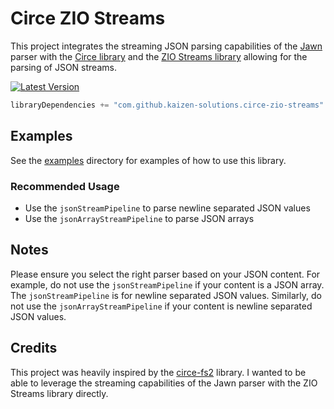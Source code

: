 # Circe ZIO Streams
This project integrates the streaming JSON parsing capabilities of the [Jawn](https://github.com/typelevel/jawn) parser 
with the [Circe library](https://github.com/circe/circe/tree/series/0.14.x/modules/jawn) and the 
[ZIO Streams library](https://zio.dev/docs/datatypes/datatypes_stream) allowing for the parsing of JSON streams.

[![Latest Version](https://jitpack.io/v/kaizen-solutions/circe-zio-streams.svg)](https://jitpack.io/#kaizen-solutions/circe-zio-streams)

```sbt
libraryDependencies += "com.github.kaizen-solutions.circe-zio-streams" %% "circe-zio-streams" % "Tag"
```

## Examples
See the [examples](src/test/scala/io/kaizensolutions/zio/streams/circe/examples/Examples.scala) directory for examples 
of how to use this library.

### Recommended Usage
 * Use the `jsonStreamPipeline` to parse newline separated JSON values
 * Use the `jsonArrayStreamPipeline` to parse JSON arrays

## Notes
Please ensure you select the right parser based on your JSON content. For example, do not use the `jsonStreamPipeline` if
your content is a JSON array. The `jsonStreamPipeline` is for newline separated JSON values. Similarly, do not use the
`jsonArrayStreamPipeline` if your content is newline separated JSON values.

## Credits

This project was heavily inspired by the [circe-fs2](https://github.com/circe/circe-fs2) library. 
I wanted to be able to leverage the streaming capabilities of the Jawn parser with the ZIO Streams library directly.